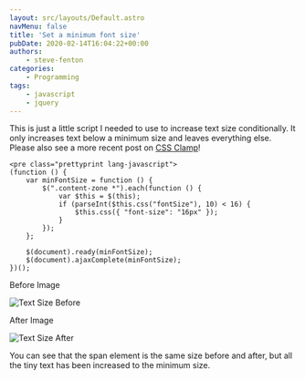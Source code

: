 ```yaml
---
layout: src/layouts/Default.astro
navMenu: false
title: 'Set a minimum font size'
pubDate: 2020-02-14T16:04:22+00:00
authors:
    - steve-fenton
categories:
    - Programming
tags:
    - javascript
    - jquery
---
```


This is just a little script I needed to use to increase text size conditionally. It only increases text below a minimum size and leaves everything else. Please also see a more recent post on [CSS Clamp](/2020/04/css-clamp-the-goldilocks-of-css-math-functions/)!

```
<pre class="prettyprint lang-javascript">
(function () {
    var minFontSize = function () {
        $(".content-zone *").each(function () {
            var $this = $(this);
            if (parseInt($this.css("fontSize"), 10) < 16) {
                $this.css({ "font-size": "16px" });
            }
        });
    };

    $(document).ready(minFontSize);
    $(document).ajaxComplete(minFontSize);
})();
```
Before Image

![Text Size Before](/img/2020/02/text-size-before.jpg)

After Image

![Text Size After](/img/2020/02/text-size-after.jpg)

You can see that the span element is the same size before and after, but all the tiny text has been increased to the minimum size.